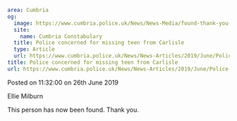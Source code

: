 ```yaml
area: Cumbria
og:
  image: https://www.cumbria.police.uk/News/News-Media/found-thank-you-V4-Cropped-380x240.jpg
  site:
    name: Cumbria Constabulary
  title: Police concerned for missing teen from Carlisle
  type: Article
  url: https://www.cumbria.police.uk/News/News-Articles/2019/June/Police-concerned-for-missing-teen-from-Carlisle.aspx
title: Police concerned for missing teen from Carlisle
url: https://www.cumbria.police.uk/News/News-Articles/2019/June/Police-concerned-for-missing-teen-from-Carlisle.aspx
```

Posted on 11:32:00 on 26th June 2019

Ellie Milburn

This person has now been found. Thank you.

